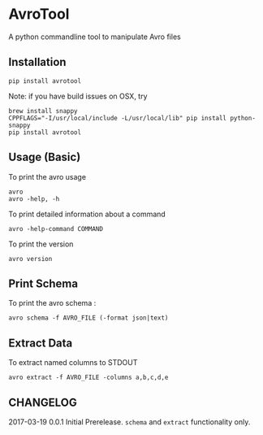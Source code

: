 # AvroTool

A python commandline tool to manipulate Avro files

## Installation

    pip install avrotool

Note: if you have build issues on OSX, try

    brew install snappy
    CPPFLAGS="-I/usr/local/include -L/usr/local/lib" pip install python-snappy
    pip install avrotool

## Usage (Basic)

To print the avro usage

    avro 
    avro -help, -h

To print detailed information about a command

    avro -help-command COMMAND

To print the version

    avro version


## Print Schema

To print the avro schema :

    avro schema -f AVRO_FILE (-format json|text)

## Extract Data

To extract named columns to STDOUT

    avro extract -f AVRO_FILE -columns a,b,c,d,e

## CHANGELOG

2017-03-19 0.0.1 Initial Prerelease.  `schema` and `extract` functionality only.
